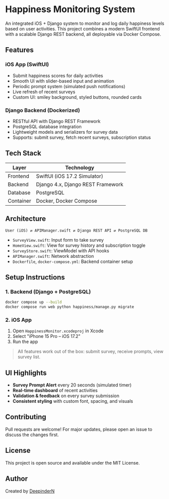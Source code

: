 # Happiness Monitoring System

An integrated iOS + Django system to monitor and log daily happiness levels based on user activities. This project combines a modern SwiftUI frontend with a scalable Django REST backend, all deployable via Docker Compose.

## Features

### iOS App (SwiftUI)

* Submit happiness scores for daily activities
* Smooth UI with slider-based input and animation
* Periodic prompt system (simulated push notifications)
* Live refresh of recent surveys
* Custom UI: smiley background, styled buttons, rounded cards

### Django Backend (Dockerized)

* RESTful API with Django REST Framework
* PostgreSQL database integration
* Lightweight models and serializers for survey data
* Supports: submit survey, fetch recent surveys, subscription status

## Tech Stack

| Layer     | Technology                        |
| --------- | --------------------------------- |
| Frontend  | SwiftUI (iOS 17.2 Simulator)      |
| Backend   | Django 4.x, Django REST Framework |
| Database  | PostgreSQL                        |
| Container | Docker, Docker Compose            |

## Architecture

```
User (iOS) ⇄ APIManager.swift ⇄ Django REST API ⇄ PostgreSQL DB
```

* `SurveyView.swift`: Input form to take survey
* `HomeView.swift`: View for survey history and subscription toggle
* `SurveyStore.swift`: ViewModel with API hooks
* `APIManager.swift`: Network abstraction
* `Dockerfile`, `docker-compose.yml`: Backend container setup

## Setup Instructions

### 1. Backend (Django + PostgreSQL)

```bash
docker compose up --build
docker compose run web python happiness/manage.py migrate
```

### 2. iOS App

1. Open `HappinessMonitor.xcodeproj` in Xcode
2. Select "iPhone 15 Pro – iOS 17.2"
3. Run the app

> All features work out of the box: submit survey, receive prompts, view survey list.

## UI Highlights

* **Survey Prompt Alert** every 20 seconds (simulated timer)
* **Real-time dashboard** of recent activities
* **Validation & feedback** on every survey submission
* **Consistent styling** with custom font, spacing, and visuals

## Contributing

Pull requests are welcome! For major updates, please open an issue to discuss the changes first.

## License

This project is open source and available under the MIT License.

## Author

Created by [DeepinderN](https://github.com/DeepinderN)
